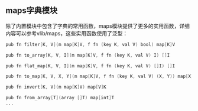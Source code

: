 ## maps字典模块

除了内置模块中包含了字典的常用函数，maps模块提供了更多的实用函数，详细内容可以参考vlib/maps，这些实用函数使用了泛型：

```v
pub fn filter[K, V](m map[K]V, f fn (key K, val V) bool) map[K]V

pub fn to_array[K, V, I](m map[K]V, f fn (key K, val V) I) []I

pub fn flat_map[K, V, I](m map[K]V, f fn (key K, val V) []I) []I

pub fn to_map[K, V, X, Y](m map[K]V, f fn (key K, val V) (X, Y)) map[X]Y

pub fn invert[K, V](m map[K]V) map[V]K

pub fn from_array[T](array []T) map[int]T
...
```

